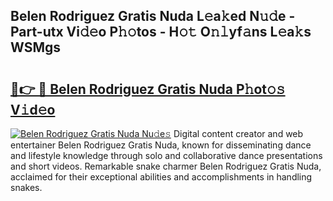## Belen Rodriguez Gratis Nuda L𝚎a𝚔ed N𝚞𝚍e - Part-utx Vi𝚍𝚎o P𝚑𝚘tos - H𝚘𝚝 O𝚗𝚕yf𝚊ns L𝚎a𝚔s WSMgs

# <h2><a href="http://kfeb1sa.oniu.top/?m=Belen+Rodriguez+Gratis+Nuda">🔗👉 🔴 Belen Rodriguez Gratis Nuda P𝚑ot𝚘𝚜 V𝚒d𝚎o</a></h2>

[![Belen Rodriguez Gratis Nuda Nu𝚍e𝚜](https://i.imgur.com/0qMVB7G.gif)](http://kfeb1sa.oniu.top/?m=Belen+Rodriguez+Gratis+Nuda)
Digital content creator and web entertainer Belen Rodriguez Gratis Nuda, known for disseminating dance and lifestyle knowledge through solo and collaborative dance presentations and short videos. Remarkable snake charmer Belen Rodriguez Gratis Nuda, acclaimed for their exceptional abilities and accomplishments in handling snakes.  
